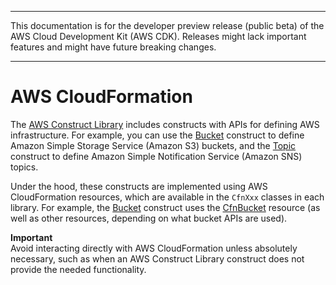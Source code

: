 --------

This documentation is for the developer preview release \(public beta\) of the AWS Cloud Development Kit \(AWS CDK\)\. Releases might lack important features and might have future breaking changes\.

--------

# AWS CloudFormation<a name="cloudformation"></a>

The [AWS Construct Library](aws_construct_lib.md) includes constructs with APIs for defining AWS infrastructure\. For example, you can use the [Bucket](https://docs.aws.amazon.com/cdk/api/latest/typescript/api/aws-s3/bucket.html) construct to define Amazon Simple Storage Service \(Amazon S3\) buckets, and the [Topic](https://docs.aws.amazon.com/cdk/api/latest/typescript/api/aws-sns/topic.html) construct to define Amazon Simple Notification Service \(Amazon SNS\) topics\.

Under the hood, these constructs are implemented using AWS CloudFormation resources, which are available in the `CfnXxx` classes in each library\. For example, the [Bucket](https://docs.aws.amazon.com/cdk/api/latest/typescript/api/aws-s3/bucket.html) construct uses the [CfnBucket](https://docs.aws.amazon.com/cdk/api/latest/typescript/api/aws-s3/cfnbucket.html) resource \(as well as other resources, depending on what bucket APIs are used\)\.

**Important**  
Avoid interacting directly with AWS CloudFormation unless absolutely necessary, such as when an AWS Construct Library construct does not provide the needed functionality\.